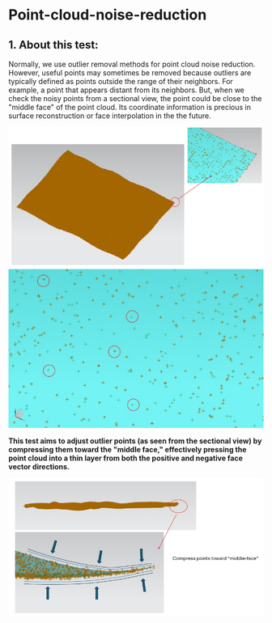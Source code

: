 # Point-cloud-noise-reduction
## 1. About this test: 
Normally, we use outlier removal methods for point cloud noise reduction. However, useful points may sometimes be removed because outliers are typically defined as points outside the range of their neighbors. For example, a point that appears distant from its neighbors. But, when we check the noisy points from a sectional view, the point could be close to the "middle face" of the point cloud. Its coordinate information is precious in surface reconstruction or face interpolation in the the future.

<p align="center">
<img src=https://github.com/Plus-1000/Point-cloud-noise-reduction/blob/main/pic/outlier1.jpg width="600" >
<img src=https://github.com/Plus-1000/Point-cloud-noise-reduction/blob/main/pic/outlier2.jpg width="600" >
<b>


This test aims to adjust outlier points (as seen from the sectional view) by compressing them toward the "middle face," effectively pressing the point cloud into a thin layer from both the positive and negative face vector directions.

<p align="center">

<img src=https://github.com/Plus-1000/Point-cloud-noise-reduction/blob/main/pic/outlier3.jpg width="600" >
<b>

